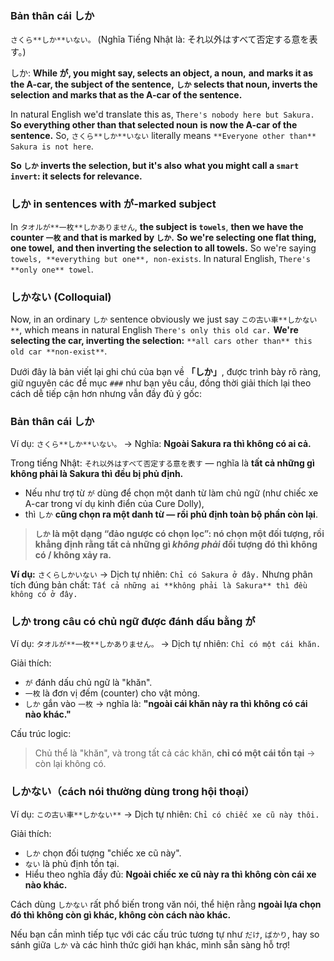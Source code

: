### Bản thân cái しか
`さくら**しか**いない。` (Nghĩa Tiếng Nhật là: それ以外はすべて否定する意を表す。)

しか: **While が, you might say, selects an object, a noun,** **and marks it as the A-car, the subject of the sentence,** **`しか` selects that noun, inverts the selection** **and marks that as the A-car of the sentence.**

In natural English we'd translate this as, `There's nobody here but Sakura.` **So everything other than that selected noun** **is now the A-car of the sentence.** So, `さくら**しか**いない` literally means `**Everyone other than** Sakura is not here`.

**So `しか` inverts the selection, but it's also** **what you might call a `smart invert`: it selects for relevance.**

### しか in sentences with が-marked subject 
In `タオルが**一枚**しかありません`, **the subject is `towels`**, **then we have the counter `一枚` and that is marked by `しか`.** **So we're selecting one flat thing, one towel,** **and then inverting the selection to all towels.**
So we're saying `towels, **everything but one**, non-exists`. In natural English, `There's **only one** towel`.
### しかない (Colloquial)
Now, in an ordinary `しか` sentence obviously we just say `この古い車**しかない**`, which means in natural English `There's only this old car.` **We're selecting the car, inverting the selection:** `**all cars other than** this old car **non-exist**`.


Dưới đây là bản viết lại ghi chú của bạn về **「しか」**, được trình bày rõ ràng, giữ nguyên các đề mục `###` như bạn yêu cầu, đồng thời giải thích lại theo cách dễ tiếp cận hơn nhưng vẫn đầy đủ ý gốc:


### Bản thân cái しか

Ví dụ: `さくら**しか**いない。`
→ Nghĩa: **Ngoài Sakura ra thì không có ai cả.**

Trong tiếng Nhật: `それ以外はすべて否定する意を表す` — nghĩa là **tất cả những gì không phải là Sakura thì đều bị phủ định.**

* Nếu như trợ từ `が` dùng để chọn một danh từ làm chủ ngữ (như chiếc xe A-car trong ví dụ kinh điển của Cure Dolly),
* thì `しか` **cũng chọn ra một danh từ — rồi phủ định toàn bộ phần còn lại**.

> **`しか` là một dạng “đảo ngược có chọn lọc”: nó chọn một đối tượng, rồi khẳng định rằng tất cả những gì *không phải* đối tượng đó thì không có / không xảy ra.**

**Ví dụ:**
`さくらしかいない` → Dịch tự nhiên: `Chỉ có Sakura ở đây.`
Nhưng phân tích đúng bản chất: `Tất cả những ai **không phải là Sakura** thì đều không có ở đây.`


### しか trong câu có chủ ngữ được đánh dấu bằng が

Ví dụ: `タオルが**一枚**しかありません。`
→ Dịch tự nhiên: `Chỉ có một cái khăn.`

Giải thích:

* `が` đánh dấu chủ ngữ là "khăn".
* `一枚` là đơn vị đếm (counter) cho vật mỏng.
* `しか` gắn vào `一枚` → nghĩa là: **"ngoài cái khăn này ra thì không có cái nào khác."**

Cấu trúc logic:

> Chủ thể là "khăn", và trong tất cả các khăn, **chỉ có một cái tồn tại** → còn lại không có.


### しかない（cách nói thường dùng trong hội thoại）

Ví dụ: `この古い車**しかない**`
→ Dịch tự nhiên: `Chỉ có chiếc xe cũ này thôi.`

Giải thích:

* `しか` chọn đối tượng "chiếc xe cũ này".
* `ない` là phủ định tồn tại.
* Hiểu theo nghĩa đầy đủ: **Ngoài chiếc xe cũ này ra thì không còn cái xe nào khác.**

Cách dùng `しかない` rất phổ biến trong văn nói, thể hiện rằng **ngoài lựa chọn đó thì không còn gì khác, không còn cách nào khác.**


Nếu bạn cần mình tiếp tục với các cấu trúc tương tự như `だけ`, `ばかり`, hay so sánh giữa `しか` và các hình thức giới hạn khác, mình sẵn sàng hỗ trợ!
